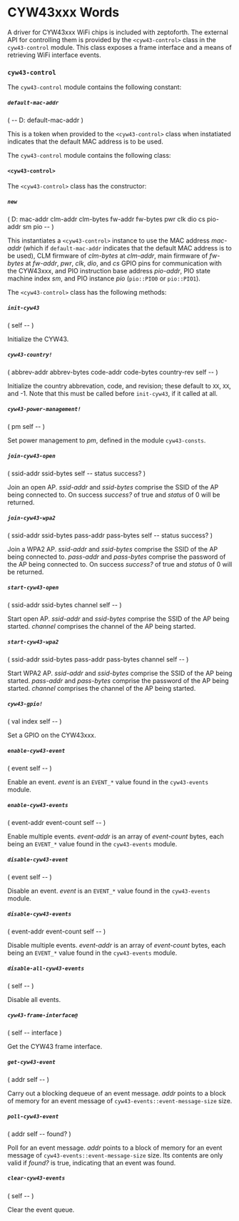 # CYW43xxx Words

A driver for CYW43xxx WiFi chips is included with zeptoforth. The external API for controlling them is provided by the `<cyw43-control>` class in the `cyw43-control` module. This class exposes a frame interface and a means of retrieving WiFi interface events.

### `cyw43-control`

The `cyw43-control` module contains the following constant:

##### `default-mac-addr`
( -- D: default-mac-addr )

This is a token when provided to the `<cyw43-control>` class when instatiated indicates that the default MAC address is to be used.

The `cyw43-control` module contains the following class:

#### `<cyw43-control>`

The `<cyw43-control>` class has the constructor:

##### `new`
( D: mac-addr clm-addr clm-bytes fw-addr fw-bytes pwr clk dio cs pio-addr sm pio -- )

This instantiates a `<cyw43-control>` instance to use the MAC address *mac-addr* (which if `default-mac-addr` indicates that the default MAC address is to be used), CLM firmware of *clm-bytes* at *clm-addr*, main firmware of *fw-bytes* at *fw-addr*, *pwr*, *clk*, *dio*, and *cs* GPIO pins for communication with the CYW43xxx, and PIO instruction base address *pio-addr*, PIO state machine index *sm*, and PIO instance *pio* (`pio::PIO0` or `pio::PIO1`).

The `<cyw43-control>` class has the following methods:
      
##### `init-cyw43`
( self -- )

Initialize the CYW43.

##### `cyw43-country!`
( abbrev-addr abbrev-bytes code-addr code-bytes country-rev self -- )

Initialize the country abbrevation, code, and revision; these default to `XX`, `XX`, and -1. Note that this must be called before `init-cyw43`, if it called at all.

##### `cyw43-power-management!`
( pm self -- )

Set power management to *pm*, defined in the module `cyw43-consts`.

##### `join-cyw43-open`
( ssid-addr ssid-bytes self -- status success? )

Join an open AP. *ssid-addr* and *ssid-bytes* comprise the SSID of the AP being connected to. On success *success?* of true and *status* of 0 will be returned.

##### `join-cyw43-wpa2`
( ssid-addr ssid-bytes pass-addr pass-bytes self -- status success? )

Join a WPA2 AP. *ssid-addr* and *ssid-bytes* comprise the SSID of the AP being connected to. *pass-addr* and *pass-bytes* comprise the password of the AP being connected to. On success *success?* of true and *status* of 0 will be returned.

##### `start-cyw43-open`
( ssid-addr ssid-bytes channel self -- )

Start open AP. *ssid-addr* and *ssid-bytes* comprise the SSID of the AP being started. *channel* comprises the channel of the AP being started.

##### `start-cyw43-wpa2`
( ssid-addr ssid-bytes pass-addr pass-bytes channel self -- )

Start WPA2 AP. *ssid-addr* and *ssid-bytes* comprise the SSID of the AP being started. *pass-addr* and *pass-bytes* comprise the password of the AP being started. *channel* comprises the channel of the AP being started.

##### `cyw43-gpio!`
( val index self -- )

Set a GPIO on the CYW43xxx.

##### `enable-cyw43-event`
( event self -- )

Enable an event. *event* is an `EVENT_*` value found in the `cyw43-events` module.

##### `enable-cyw43-events`
( event-addr event-count self -- )

Enable multiple events. *event-addr* is an array of *event-count* bytes, each being an `EVENT_*` value found in the `cyw43-events` module.
    
##### `disable-cyw43-event`
( event self -- )

Disable an event. *event* is an `EVENT_*` value found in the `cyw43-events` module.

##### `disable-cyw43-events`
( event-addr event-count self -- )

Disable multiple events. *event-addr* is an array of *event-count* bytes, each being an `EVENT_*` value found in the `cyw43-events` module.

##### `disable-all-cyw43-events`
( self -- )

Disable all events.
    
##### `cyw43-frame-interface@`
( self -- interface )

Get the CYW43 frame interface.
    
##### `get-cyw43-event`
( addr self -- )

Carry out a blocking dequeue of an event message. *addr* points to a block of memory for an event message of `cyw43-events::event-message-size` size.

##### `poll-cyw43-event`
( addr self -- found? )

Poll for an event message. *addr* points to a block of memory for an event message of `cyw43-events::event-message-size` size. Its contents are only valid if *found?* is true, indicating that an event was found.

##### `clear-cyw43-events`
( self -- )

Clear the event queue.
